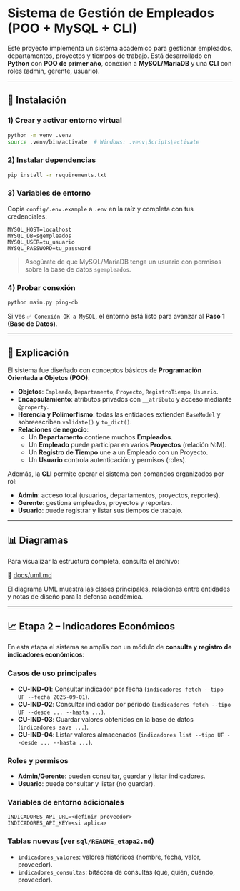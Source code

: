 # Sistema de Gestión de Empleados (POO + MySQL + CLI)

Este proyecto implementa un sistema académico para gestionar empleados, departamentos, proyectos y tiempos de trabajo. 
Está desarrollado en **Python** con **POO de primer año**, conexión a **MySQL/MariaDB** y una **CLI** con roles (admin, gerente, usuario).

---

## 🚀 Instalación

### 1) Crear y activar entorno virtual
```bash
python -m venv .venv
source .venv/bin/activate  # Windows: .venv\Scripts\activate
```

### 2) Instalar dependencias
```bash
pip install -r requirements.txt
```

### 3) Variables de entorno
Copia `config/.env.example` a `.env` en la raíz y completa con tus credenciales:
```
MYSQL_HOST=localhost
MYSQL_DB=sgempleados
MYSQL_USER=tu_usuario
MYSQL_PASSWORD=tu_password
```

> Asegúrate de que MySQL/MariaDB tenga un usuario con permisos sobre la base de datos `sgempleados`.

### 4) Probar conexión
```bash
python main.py ping-db
```
Si ves `✅ Conexión OK a MySQL`, el entorno está listo para avanzar al **Paso 1 (Base de Datos)**.

---

## 📖 Explicación

El sistema fue diseñado con conceptos básicos de **Programación Orientada a Objetos (POO)**:

- **Objetos**: `Empleado`, `Departamento`, `Proyecto`, `RegistroTiempo`, `Usuario`.
- **Encapsulamiento**: atributos privados con `__atributo` y acceso mediante `@property`.
- **Herencia y Polimorfismo**: todas las entidades extienden `BaseModel` y sobreescriben `validate()` y `to_dict()`.
- **Relaciones de negocio**:
  - Un **Departamento** contiene muchos **Empleados**.
  - Un **Empleado** puede participar en varios **Proyectos** (relación N:M).
  - Un **Registro de Tiempo** une a un Empleado con un Proyecto.
  - Un **Usuario** controla autenticación y permisos (roles).

Además, la **CLI** permite operar el sistema con comandos organizados por rol:
- **Admin**: acceso total (usuarios, departamentos, proyectos, reportes).
- **Gerente**: gestiona empleados, proyectos y reportes.
- **Usuario**: puede registrar y listar sus tiempos de trabajo.

---

## 📊 Diagramas

Para visualizar la estructura completa, consulta el archivo:

📂 [docs/uml.md](docs/uml.md)

El diagrama UML muestra las clases principales, relaciones entre entidades y notas de diseño para la defensa académica.


---

## 📈 Etapa 2 – Indicadores Económicos

En esta etapa el sistema se amplía con un módulo de **consulta y registro de indicadores económicos**:

### Casos de uso principales
- **CU-IND-01**: Consultar indicador por fecha (`indicadores fetch --tipo UF --fecha 2025-09-01`).
- **CU-IND-02**: Consultar indicador por periodo (`indicadores fetch --tipo UF --desde ... --hasta ...`).
- **CU-IND-03**: Guardar valores obtenidos en la base de datos (`indicadores save ...`).
- **CU-IND-04**: Listar valores almacenados (`indicadores list --tipo UF --desde ... --hasta ...`).

### Roles y permisos
- **Admin/Gerente**: pueden consultar, guardar y listar indicadores.
- **Usuario**: puede consultar y listar (no guardar).

### Variables de entorno adicionales
```
INDICADORES_API_URL=<definir proveedor>
INDICADORES_API_KEY=<si aplica>
```

### Tablas nuevas (ver `sql/README_etapa2.md`)
- `indicadores_valores`: valores históricos (nombre, fecha, valor, proveedor).
- `indicadores_consultas`: bitácora de consultas (qué, quién, cuándo, proveedor).



